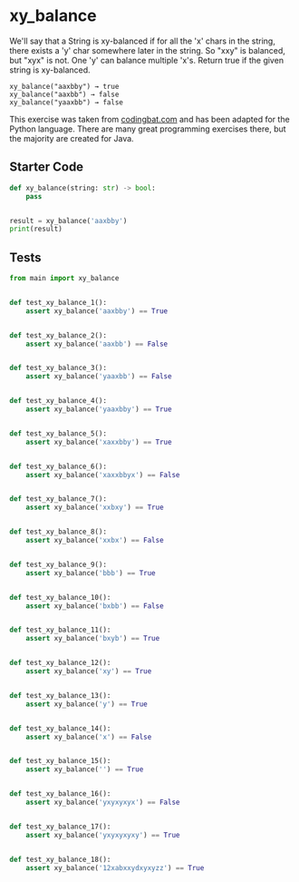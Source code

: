 # xy_balance





We'll say that a String is xy-balanced if for all the 'x' chars in the string, there exists a 'y' char somewhere later in the string. So "xxy" is balanced, but "xyx" is not. One 'y' can balance multiple 'x's. Return true if the given string is xy-balanced.

```
xy_balance("aaxbby") → true
xy_balance("aaxbb") → false
xy_balance("yaaxbb") → false
```

This exercise was taken from [codingbat.com](https://codingbat.com/prob/p134250) and has been adapted for the Python language. There are many great programming exercises there, but the majority are created for Java.

## Starter Code
```python
def xy_balance(string: str) -> bool:
    pass


result = xy_balance('aaxbby')
print(result)
```

## Tests
```python
from main import xy_balance


def test_xy_balance_1():
    assert xy_balance('aaxbby') == True


def test_xy_balance_2():
    assert xy_balance('aaxbb') == False


def test_xy_balance_3():
    assert xy_balance('yaaxbb') == False


def test_xy_balance_4():
    assert xy_balance('yaaxbby') == True


def test_xy_balance_5():
    assert xy_balance('xaxxbby') == True


def test_xy_balance_6():
    assert xy_balance('xaxxbbyx') == False


def test_xy_balance_7():
    assert xy_balance('xxbxy') == True


def test_xy_balance_8():
    assert xy_balance('xxbx') == False


def test_xy_balance_9():
    assert xy_balance('bbb') == True


def test_xy_balance_10():
    assert xy_balance('bxbb') == False


def test_xy_balance_11():
    assert xy_balance('bxyb') == True


def test_xy_balance_12():
    assert xy_balance('xy') == True


def test_xy_balance_13():
    assert xy_balance('y') == True


def test_xy_balance_14():
    assert xy_balance('x') == False


def test_xy_balance_15():
    assert xy_balance('') == True


def test_xy_balance_16():
    assert xy_balance('yxyxyxyx') == False


def test_xy_balance_17():
    assert xy_balance('yxyxyxyxy') == True


def test_xy_balance_18():
    assert xy_balance('12xabxxydxyxyzz') == True
```
